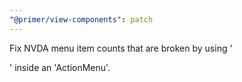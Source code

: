 ```yaml
---
"@primer/view-components": patch
---
```


Fix NVDA menu item counts that are broken by using '<form>' inside an 'ActionMenu'.
